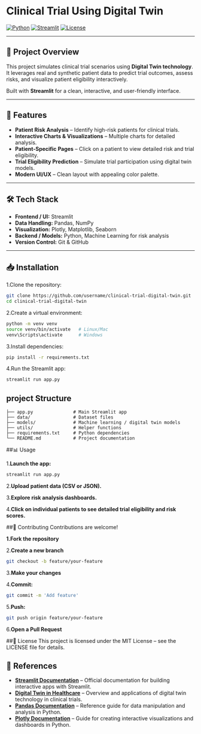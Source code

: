 # Clinical Trial Using Digital Twin

[![Python](https://img.shields.io/badge/Python-3.10-blue)](https://www.python.org/)
[![Streamlit](https://img.shields.io/badge/Streamlit-1.30-green)](https://streamlit.io/)
[![License](https://img.shields.io/badge/License-MIT-yellow)](LICENSE)

---

## 🚀 Project Overview

This project simulates clinical trial scenarios using **Digital Twin technology**. It leverages real and synthetic patient data to predict trial outcomes, assess risks, and visualize patient eligibility interactively.

Built with **Streamlit** for a clean, interactive, and user-friendly interface.

---

## 🧩 Features

- **Patient Risk Analysis** – Identify high-risk patients for clinical trials.
- **Interactive Charts & Visualizations** – Multiple charts for detailed analysis.
- **Patient-Specific Pages** – Click on a patient to view detailed risk and trial eligibility.
- **Trial Eligibility Prediction** – Simulate trial participation using digital twin models.
- **Modern UI/UX** – Clean layout with appealing color palette.

---

## 🛠️ Tech Stack

- **Frontend / UI:** Streamlit  
- **Data Handling:** Pandas, NumPy  
- **Visualization:** Plotly, Matplotlib, Seaborn  
- **Backend / Models:** Python, Machine Learning for risk analysis  
- **Version Control:** Git & GitHub  

---

## 📥 Installation

1.Clone the repository:

```bash
git clone https://github.com/username/clinical-trial-digital-twin.git
cd clinical-trial-digital-twin
 ```

2.Create a virtual environment:
```bash
python -m venv venv
source venv/bin/activate   # Linux/Mac
venv\Scripts\activate      # Windows
```

3.Install dependencies:
```bash
pip install -r requirements.txt
```
4.Run the Streamlit app:
```bash
streamlit run app.py
```


## project Structure 
```clinical-trial-digital-twin/
├── app.py               # Main Streamlit app
├── data/                # Dataset files
├── models/              # Machine learning / digital twin models
├── utils/               # Helper functions
├── requirements.txt     # Python dependencies
└── README.md            # Project documentation
```

##📊 Usage

1.**Launch the app:**
```bash
streamlit run app.py
```

2.**Upload patient data (CSV or JSON).**

3.**Explore risk analysis dashboards.**

4.**Click on individual patients to see detailed trial eligibility and risk scores.**



##🤝 Contributing
Contributions are welcome!

**1.Fork the repository**

2.**Create a new branch**
```bash
git checkout -b feature/your-feature
```
3.**Make your changes**

4.**Commit:**
```bash
git commit -m 'Add feature'
```
5.**Push:**
```bash
git push origin feature/your-feature
```
6.**Open a Pull Request**



##📜 License
This project is licensed under the MIT License – see the LICENSE
 file for details.


## 🔗 References

- **[Streamlit Documentation](https://docs.streamlit.io/)** – Official documentation for building interactive apps with Streamlit.  
- **[Digital Twin in Healthcare](https://www.sciencedirect.com/topics/engineering/digital-twin)** – Overview and applications of digital twin technology in clinical trials.  
- **[Pandas Documentation](https://pandas.pydata.org/docs/)** – Reference guide for data manipulation and analysis in Python.  
- **[Plotly Documentation](https://plotly.com/python/)** – Guide for creating interactive visualizations and dashboards in Python.  



